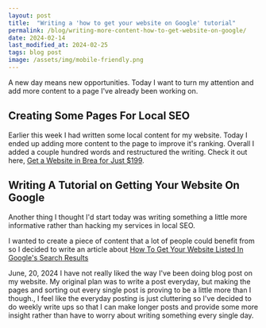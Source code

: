 ```yaml
---
layout: post
title:  "Writing a 'how to get your website on Google' tutorial"
permalink: /blog/writing-more-content-how-to-get-website-on-google/
date: 2024-02-14
last_modified_at: 2024-02-25
tags: blog post
image: /assets/img/mobile-friendly.png
--- 
```

A new day means new opportunities. Today I want to turn my attention and add more content to a page I've already been working on.

## Creating Some Pages For Local SEO
Earlier this week I had written some local content for my website. Today I ended up adding more content to the page to improve it's ranking.  Overall I added a couple hundred words and restructured the writing. Check it out here, <a href="/brea-california/get-website-$199/" target="_blank">Get a Website in Brea for Just $199</a>.

## Writing A Tutorial on Getting Your Website On Google
Another thing I thought I'd start today was writing something a little more informative rather than hacking my services in local SEO.

I wanted to create a piece of content that a lot of people could benefit from so I decided to write an article about <a href="/websites/tutorials/search-engine-optimization/how-to-get-your-website-listed-in-google/" target="_blank">How To Get Your Website Listed In Google's Search Results</a>

June, 20, 2024
I have not really liked the way I've been doing blog post on my website. My original plan was to write a post everyday, but making the pages and sorting out every single post is proving to be a little more than I though., I feel like the everyday posting is just cluttering so I've decided to do 
weekly write ups so that I can make longer posts and provide some more insight rather than have to worry about writing something every single day.

